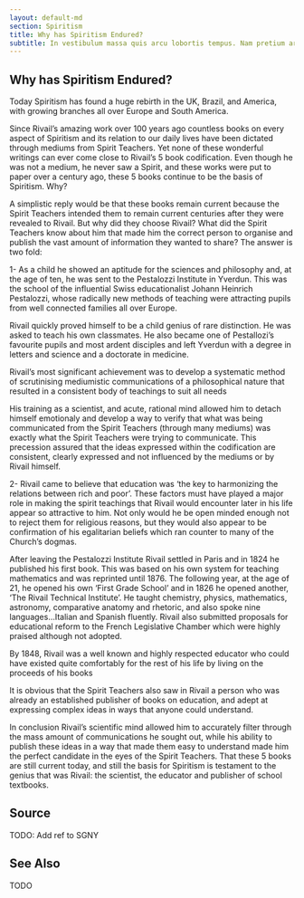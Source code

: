 ```yaml
---
layout: default-md
section: Spiritism
title: Why has Spiritism Endured?
subtitle: In vestibulum massa quis arcu lobortis tempus. Nam pretium arcu in odio vulputate luctus.
---
```


## Why has Spiritism Endured?

Today Spiritism has found a huge rebirth in the UK, Brazil, and America, with growing branches all over Europe and South America.

Since Rivail’s amazing work over 100 years ago countless books on every aspect of Spiritism and its relation to our daily lives have been dictated through mediums from Spirit Teachers. Yet none of these wonderful writings can ever come close to Rivail’s 5 book codification. Even though he was not a medium, he never saw a Spirit, and these works were put to paper over a century ago, these 5 books continue to be the basis of Spiritism. Why?

A simplistic reply would be that these books remain current because the Spirit Teachers intended them to remain current centuries after they were revealed to Rivail. But why did they choose Rivail? What did the Spirit Teachers know about him that made him the correct person to organise and publish the vast amount of information they wanted to share? The answer is two fold:

1- As a child he showed an aptitude for the sciences and philosophy and, at the age of ten, he was sent to the Pestalozzi Institute in Yverdun. This was the school of the influential Swiss educationalist Johann Heinrich Pestalozzi, whose radically new methods of teaching were attracting pupils from well connected families all over Europe.

Rivail quickly proved himself to be a child genius of rare distinction. He was asked to teach his own classmates. He also became one of Pestallozi’s favourite pupils and most ardent disciples and left Yverdun with a degree in letters and science and a doctorate in medicine.

Rivail’s most significant achievement was to develop a systematic method of scrutinising mediumistic communications of a philosophical nature that resulted in a consistent body of teachings to suit all needs

His training as a scientist, and acute, rational mind allowed him to detach himself emotionaly and develop a way to verify that what was being communicated from the Spirit Teachers (through many mediums) was exactly what the Spirit Teachers were trying to communicate. This precession assured that the ideas expressed within the codification are consistent, clearly expressed and not influenced by the mediums or by Rivail himself.

2- Rivail came to believe that education was ‘the key to harmonizing the relations between rich and poor’. These factors must have played a major role in making the spirit teachings that Rivail would encounter later in his life appear so attractive to him. Not only would he be open minded enough not to reject them for religious reasons, but they would also appear to be confirmation of his egalitarian beliefs which ran counter to many of the Church’s dogmas.

After leaving the Pestalozzi Institute Rivail settled in Paris and in 1824 he published his first book. This was based on his own system for teaching mathematics and was reprinted until 1876. The following year, at the age of 21, he opened his own ‘First Grade School’ and in 1826 he opened another, ‘The Rivail Technical Institute’. He taught chemistry, physics, mathematics, astronomy, comparative anatomy and rhetoric, and also spoke nine languages…Italian and Spanish fluently. Rivail also submitted proposals for educational reform to the French Legislative Chamber which were highly praised although not adopted.

By 1848, Rivail was a well known and highly respected educator who could have existed quite comfortably for the rest of his life by living on the proceeds of his books

It is obvious that the Spirit Teachers also saw in Rivail a person who was already an established publisher of books on education, and adept at expressing complex ideas in ways that anyone could understand.

In conclusion Rivail’s scientific mind allowed him to accurately filter through the mass amount of communications he sought out, while his ability to publish these ideas in a way that made them easy to understand made him the perfect candidate in the eyes of the Spirit Teachers. That these 5 books are still current today, and still the basis for Spiritism is testament to the genius that was Rivail: the scientist, the educator and publisher of school textbooks.


## Source
TODO: Add ref to SGNY

## See Also
TODO